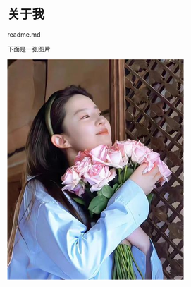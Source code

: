 # 关于我

readme.md







下面是一张图片

![img](README.assets/u=174419511,2421175156&fm=224&app=112&f=JPEG.jpeg)



